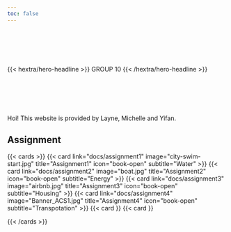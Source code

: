 ```yaml
---
toc: false
---
```

<br/>
<br/>
<br/>
<br/>

{{< hextra/hero-headline >}} GROUP 10 {{< /hextra/hero-headline >}}

<br/>
<br/>
<br/>
<br/>

Hoi! This website is provided by Layne, Michelle and Yifan.  



## Assignment

{{< cards >}}
  {{< card link="docs/assignment1" image="city-swim-start.jpg" title="Assignment1" icon="book-open" subtitle="Water" >}}
  {{< card link="docs/assignment2" image="boat.jpg" title="Assignment2" icon="book-open" subtitle="Energy" >}}
  {{< card link="docs/assignment3" image="airbnb.jpg" title="Assignment3" icon="book-open" subtitle="Housing" >}}
  {{< card link="docs/assignment4"  image="Banner_ACS1.jpg" title="Assignment4" icon="book-open" subtitle="Transpotation" >}}
  {{< card }}
  {{< card }}

{{< /cards >}}
